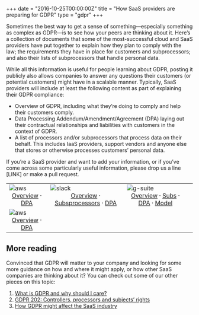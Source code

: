 +++
date = "2016-10-25T00:00:00Z"
title = "How SaaS providers are preparing for GDPR"
type = "gdpr"
+++

Sometimes the best way to get a sense of something—especially something as complex as GDPR—is to see how your peers are thinking about it. Here’s a collection of documents that some of the most-successful cloud and SaaS providers have put together to explain how they plan to comply with the law; the requirements they have in place for customers and subprocessors; and also their lists of subprocessors that handle personal data.

While all this information is useful for people learning about GDPR, posting it publicly also allows companies to answer any questions their customers (or potential customers) might have in a scalable manner. Typically, SaaS providers will include at least the following content as part of explaining their GDPR compliance:

* Overview of GDPR, including what they’re doing to comply and help their customers comply.
* Data Processing Addendum/Amendment/Agreement (DPA) laying out their contractual relationships and liabilities with customers in the context of GDPR.
* A list of processors and/or subprocessors that process data on their behalf. This includes IaaS providers, support vendors and anyone else that stores or otherwise processes customers’ personal data.

If you’re a SaaS provider and want to add your information, or if you’ve come across some particularly useful information, please drop us a line [LINK] or make a pull request.

|   |   |   |   |
|---|---|---|---|
|  ![aws](/images/gdpr/aws.png)<center>[Overview](https://aws.amazon.com/compliance/gdpr-center/) · [DPA](https://eu-west-1.console.aws.amazon.com/console/dpa)</center> | ![slack](/images/gdpr/slack.png) <center>[Overview](https://slack.com/gdpr) · [Subsprocessors](https://slack.com/slack-subprocessors) · [DPA](https://a.slack-edge.com/bed7/marketing/img/legal/pdf/slack_data_processing_addendum.pdf)</center>  | ![g-suite](/images/gdpr/g-suite.png) <center>[Overview](https://cloud.google.com/security/gdpr/) · [Subs](https://gsuite.google.com/intl/en/terms/subprocessors.html) · [DPA](https://gsuite.google.com/terms/dpa_terms.html) · [Model](https://support.google.com/a/answer/2888485?hl=en)</center>  |   |
|  ![aws](/images/gdpr/aws.png)<center>[Overview](https://aws.amazon.com/compliance/gdpr-center/) · [DPA](https://eu-west-1.console.aws.amazon.com/console/dpa)</center> |   |   |   |





## More reading
Convinced that GDPR will matter to your company and looking for some more guidance on how and where it might apply, or how other SaaS companies are thinking about it? You can check out some of our other pieces on this topic:

1. [What is GDPR and why should I care?](/gdpr)
1. [GDPR 202: Controllers, processors and subjects’ rights](/gdpr/gdpr-202)
1. [How GDPR might affect the SaaS industry](/gdpr/gdpr-saas)
